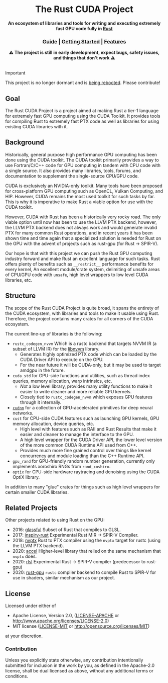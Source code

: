 <div align="center">
  <h1>The Rust CUDA Project</h1>

  <p>
    <strong>An ecosystem of libraries and tools for writing and executing extremely fast GPU code fully in 
    <a href="https://www.rust-lang.org/">Rust</a></strong>
  </p>

  <h3>
    <a href="https://rust-gpu.github.io/Rust-CUDA/guide/index.html">Guide</a>
    <span> | </span>
    <a href="guide/src/guide/getting_started.md">Getting Started</a>
    <span> | </span>
    <a href="guide/src/features.md">Features</a>
  </h3>
<strong>⚠️ The project is still in early development, expect bugs, safety issues, and things that don't work ⚠️</strong> 
</div>

<br/>

> [!IMPORTANT]
> This project is no longer dormant and is [being
> rebooted](https://rust-gpu.github.io/blog/2025/01/27/rust-cuda-reboot).
> Please contribute!

## Goal

The Rust CUDA Project is a project aimed at making Rust a tier-1 language for extremely fast GPU computing
using the CUDA Toolkit. It provides tools for compiling Rust to extremely fast PTX code as well as libraries
for using existing CUDA libraries with it.

## Background

Historically, general purpose high performance GPU computing has been done using the CUDA toolkit. The CUDA toolkit primarily
provides a way to use Fortran/C/C++ code for GPU computing in tandem with CPU code with a single source. It also provides
many libraries, tools, forums, and documentation to supplement the single-source CPU/GPU code.

CUDA is exclusively an NVIDIA-only toolkit. Many tools have been proposed for cross-platform GPU computing such as
OpenCL, Vulkan Computing, and HIP. However, CUDA remains the most used toolkit for such tasks by far. This is why it is
imperative to make Rust a viable option for use with the CUDA toolkit.

However, CUDA with Rust has been a historically very rocky road. The only viable option until now has been to use the LLVM PTX
backend, however, the LLVM PTX backend does not always work and would generate invalid PTX for many common Rust operations, and
in recent years it has been shown time and time again that a specialized solution is needed for Rust on the GPU with the advent
of projects such as rust-gpu (for Rust -> SPIR-V).

Our hope is that with this project we can push the Rust GPU computing industry forward and make Rust an excellent language
for such tasks. Rust offers plenty of benefits such as `__restrict__` performance benefits for every kernel, An excellent module/crate system,
delimiting of unsafe areas of CPU/GPU code with `unsafe`, high level wrappers to low level CUDA libraries, etc.

## Structure

The scope of the Rust CUDA Project is quite broad, it spans the entirety of the CUDA ecosystem, with libraries and tools to make it
usable using Rust. Therefore, the project contains many crates for all corners of the CUDA ecosystem.

The current line-up of libraries is the following:

- `rustc_codegen_nvvm` Which is a rustc backend that targets NVVM IR (a subset of LLVM IR) for the [libnvvm](https://docs.nvidia.com/cuda/nvvm-ir-spec/index.html) library.
  - Generates highly optimized PTX code which can be loaded by the CUDA Driver API to execute on the GPU.
  - For the near future it will be CUDA-only, but it may be used to target amdgpu in the future.
- `cuda_std` for GPU-side functions and utilities, such as thread index queries, memory allocation, warp intrinsics, etc.
  - _Not_ a low level library, provides many utility functions to make it easier to write cleaner and more reliable GPU kernels.
  - Closely tied to `rustc_codegen_nvvm` which exposes GPU features through it internally.
- [`cudnn`](https://github.com/Rust-GPU/Rust-CUDA/tree/master/crates/cudnn) for a collection of GPU-accelerated primitives for deep neural networks.
- `cust` for CPU-side CUDA features such as launching GPU kernels, GPU memory allocation, device queries, etc.
  - High level with features such as RAII and Rust Results that make it easier and cleaner to manage the interface to the GPU.
  - A high level wrapper for the CUDA Driver API, the lower level version of the more common CUDA Runtime API used from C++.
  - Provides much more fine grained control over things like kernel concurrency and module loading than the C++ Runtime API.
- `gpu_rand` for GPU-friendly random number generation, currently only implements xoroshiro RNGs from `rand_xoshiro`.
- `optix` for CPU-side hardware raytracing and denoising using the CUDA OptiX library.

In addition to many "glue" crates for things such as high level wrappers for certain smaller CUDA libraries.

## Related Projects

Other projects related to using Rust on the GPU:

- 2016: [glassful](https://github.com/kmcallister/glassful) Subset of Rust that compiles to GLSL.
- 2017: [inspirv-rust](https://github.com/msiglreith/inspirv-rust) Experimental Rust MIR -> SPIR-V Compiler.
- 2018: [nvptx](https://github.com/japaric-archived/nvptx) Rust to PTX compiler using the `nvptx` target for rustc (using the LLVM PTX backend).
- 2020: [accel](https://github.com/termoshtt/accel) Higher-level library that relied on the same mechanism that `nvptx` does.
- 2020: [rlsl](https://github.com/MaikKlein/rlsl) Experimental Rust -> SPIR-V compiler (predecessor to rust-gpu)
- 2020: [rust-gpu](https://github.com/Rust-GPU/rust-gpu) `rustc` compiler backend to compile Rust to SPIR-V for use in shaders, similar mechanism as our project.

## License

Licensed under either of

- Apache License, Version 2.0, ([LICENSE-APACHE](LICENSE-APACHE) or http://www.apache.org/licenses/LICENSE-2.0)
- MIT license ([LICENSE-MIT](LICENSE-MIT) or http://opensource.org/licenses/MIT)

at your discretion.

### Contribution

Unless you explicitly state otherwise, any contribution intentionally submitted for inclusion in the work by you, as defined in the Apache-2.0 license, shall be dual licensed as above, without any additional terms or conditions.
